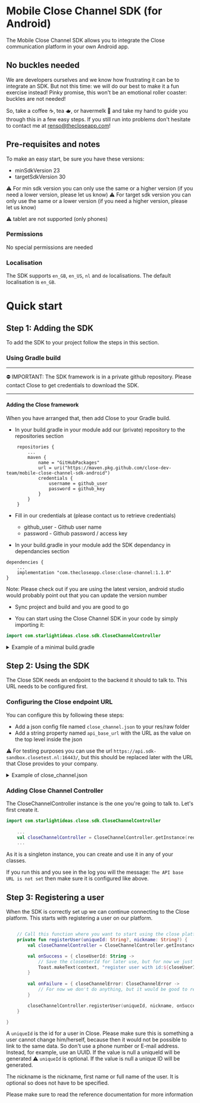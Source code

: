 # Mobile Close Channel SDK (for Android)

The Mobile Close Channel SDK allows you to integrate the Close communication platform in your own Android app.

## No buckles needed

We are developers ourselves and we know how frustrating it can be to integrate an SDK. But not this time: we will do our best to make it a fun exercise instead! Pinky promise, this won't be an emotional roller coaster: buckles are not needed!

So, take a coffee ☕️, tea 🫖, or havermelk 🥛 and take my hand to guide you through this in a few easy steps.
If you still run into problems don't hesitate to contact me at renso@thecloseapp.com!

## Pre-requisites and notes

To make an easy start, be sure you have these versions:

* minSdkVersion 23
* targetSdkVersion 30

⚠️ For min sdk version you can only use the same or a higher version (if you need a lower version, please let us know)
⚠️ For target sdk version you can only use the same or a lower version (if you need a higher version, please let us know)

⚠️ tablet are not supported (only phones)

### Permissions

No special permissions are needed

### Localisation

The SDK supports `en_GB`, `en_US`, `nl` and `de` localisations. The default localisation is `en_GB`.


# Quick start

## Step 1: Adding the SDK

To add the SDK to your project follow the steps in this section.

### Using Gradle build
---

⛔️ IMPORTANT: The SDK framework is in a private github repository. Please contact Close to get credentials to download the SDK.

---

#### Adding the Close framework
When you have arranged that, then add Close to your Gradle build.

* In your build.gradle in your module add our (private) repository to the repositories section

```
    repositories {
        ...
        maven {
            name = "GitHubPackages"
            url = uri("https://maven.pkg.github.com/close-dev-team/mobile-close-channel-sdk-android")
            credentials {
                username = github_user
                password = github_key
            }
        }
    }
```
* Fill in our credentials at (please contact us to retrieve credentials)
  * github_user - Github user name
  * password - Github password / access key

* In your build.gradle in your module add the SDK dependancy in dependancies section

```
dependencies {
    ...
    implementation "com.thecloseapp.close:close-channel:1.1.0"
}

```
Note: Please check out if you are using the latest version, android studio would probably point out that you can update the version number

* Sync project and build and you are good to go

* You can start using the Close Channel SDK in your code by simply importing it:

```kotlin
import com.starlightideas.close.sdk.CloseChannelController
```

<details>
<summary>Example of a minimal build.gradle</summary>

```
plugins {
    id 'com.android.application'
    id 'org.jetbrains.kotlin.android'
}

android {
    namespace 'com.thecloseapp.sample'

    compileSdk 31

    defaultConfig {
        applicationId "com.thecloseapp.sample"
        minSdk 23
        targetSdk 30
        versionCode 1
        versionName "1.0.0"

        vectorDrawables.useSupportLibrary = true
    }

    compileOptions {
        sourceCompatibility JavaVersion.VERSION_1_8
        targetCompatibility JavaVersion.VERSION_1_8
    }
    kotlinOptions {
        jvmTarget = '1.8'
    }
    buildFeatures {
        viewBinding true
    }

    repositories {
        google()
        jcenter()
        maven {
            name = "GitHubPackages"
            url = uri("https://maven.pkg.github.com/close-dev-team/mobile-close-channel-sdk-android")
            credentials {
                username = github_user // Please replace this by given credentials
                password = github_key // Please replace this by given credentials
            }
        }
    }
}

dependencies {

    implementation 'androidx.core:core-ktx:1.8.0'
    implementation 'androidx.appcompat:appcompat:1.4.2'
    implementation 'com.google.android.material:material:1.6.1'
    implementation 'androidx.constraintlayout:constraintlayout:2.1.4'

    implementation "com.thecloseapp.close:close-channel:1.0.4"
}

```

</details>

## Step 2: Using the SDK

The Close SDK needs an endpoint to the backend it should to talk to. This URL needs to be configured first.

### Configuring the Close endpoint URL

You can configure this by following these steps:

* Add a json config file named `close_channel.json` to your res/raw folder
* Add a string property named `api_base_url` with the URL as the value on the top level inside the json

⚠️ For testing purposes you can use the url `https://api.sdk-sandbox.closetest.nl:16443/`, but this should be replaced later with the URL that Close provides to your company.

<details>
  <summary>Example of close_channel.json</summary>

```json
{
  "api_base_url": "https://api.sdk-sandbox.closetest.nl:16443/"
}
```

</details>

### Adding Close Channel Controller
The CloseChannelController instance is the one you're going to talk to. Let's first create it.

```kotlin
import com.starlightideas.close.sdk.CloseChannelController
  
    ...
    val closeChannelController = CloseChannelController.getInstance(requireActivity().application)
    ...
```

As it is a singleton instance, you can create and use it in any of your classes.

If you run this and you see in the log you will  the message: `The API base URL is not set` then make sure it is configured like above. 

## Step 3: Registering a user

When the SDK is correctly set up we can continue connecting to the Close platform. This starts with registering a user on our platform.

```kotlin

    // Call this function where you want to start using the close platform. i.e. after starting the app
    private fun registerUser(uniqueId: String?, nickname: String?) {
        val closeChannelController = CloseChannelController.getInstance(requireActivity().application)

        val onSuccess = { closeUserId: String ->
            // Save the closeUserId for later use, but for now we just display
            Toast.makeText(context, "register user with id:${closeUserId}", Toast.LENGTH_LONG).show()
        }
        
        val onFailure = { closeChannelError: CloseChannelError ->
            // For now we don't do anything, but it would be good to retry when having no internet
        }

        closeChannelController.registerUser(uniqueId, nickname, onSuccess, genericOnFailure)
    }

}
```

A `uniqueId` is the id for a user in Close. 
Please make sure this is something a user cannot change him/herself, because then it would not be possible to link to the same data. So don't use a phone number or E-mail address. Instead, for example, use an UUID. If the value is null a uniqueId will be generated
⚠️ `uniqueId` is optional. If the value is null a unique ID will be generated.

The nickname is the nickname, first name or full name of the user. It is optional so does not have to be specified.

Please make sure to read the reference documentation for more information
